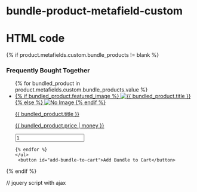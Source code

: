 # bundle-product-metafield-custom
# HTML code
<div class="custom-bundle">
  {% if product.metafields.custom.bundle_products != blank %}
  <h3>Frequently Bought Together</h3>
  <div class="bundle-products">
    <ul>
    {% for bundled_product in product.metafields.custom.bundle_products.value %}
   <li class="bundle-card" data-id="{{ bundled_product.variants.first.id }}" data-available="{{ bundled_product.variants.first.available }}">

  <a href="{{ bundled_product.url }}">
    {% if bundled_product.featured_image %}
      <img src="{{ bundled_product.featured_image | image_url: width: 300 }}" alt="{{ bundled_product.title }}">
    {% else %}
      <img src="{{ 'placeholder-image.png' | asset_url }}" alt="No Image">
    {% endif %}
    <p>{{ bundled_product.title }}</p>
    <p>{{ bundled_product.price | money }}</p>
  </a>
  <input type="number" value="1" min="1" class="bundle-qty" />
</li>

    {% endfor %}
    </ul>
     <button id="add-bundle-to-cart">Add Bundle to Cart</button>
  </div>
{% endif %}

</div>

// jquery script with ajax

<script>
$(document).ready(function () {
  $('#add-bundle-to-cart').click(function () {
    alert("Product added to the cart");

    var items = [];

    // Loop through each bundle product card
    $('.bundle-card').each(function () {
      var id = $(this).data('id');  // Get the variant ID from the data-id attribute
      var qty = parseInt($(this).find('.bundle-qty').val());  // Get the quantity from the input field
      
      // Validate that the quantity is greater than 0
      if (qty <= 0) {
        alert('Please select a valid quantity for each item.');
        return;  // Skip this product if quantity is not valid
      }

      // If the product has an ID and quantity is valid, push it to the items array
      if (id && qty > 0) {
        items.push({ id: id, quantity: qty });
      }
    });

    // Log the items array to see if everything is correct
    console.log(items);

    // Make the AJAX request to add items to the cart
    $.ajax({
      type: 'POST',
      url: '/cart/add.js',
      data: JSON.stringify({ items: items }),  // Send the items in JSON format
      dataType: 'json',
      contentType: 'application/json',
      success: function (data) {
        alert('Bundle products added to cart!');
        console.log('Added:', data);

       // Update the cart icon bubble with the latest item count
        $.ajax({
          type: 'GET',
          url: '/cart.js',
          dataType: 'json',
          success: function(cart) {
            // Update the cart icon and item count
            $('#cart-icon-bubble').html(`
              <div class="icon-cart">
                <span class="svg-wrapper">
                  <svg xmlns="http://www.w3.org/2000/svg" fill="none" class="icon icon-cart" viewBox="0 0 40 40">
                    <path fill="currentColor" fill-rule="evenodd" d="M20.5 6.5a4.75 4.75 0 0 0-4.75 4.75v.56h-3.16l-.77 11.6a5 5 0 0 0 4.99 5.34h7.38a5 5 0 0 0 4.99-5.33l-.77-11.6h-3.16v-.57A4.75 4.75 0 0 0 20.5 6.5m3.75 5.31v-.56a3.75 3.75 0 1 0-7.5 0v.56zm-7.5 1h7.5v.56a3.75 3.75 0 1 1-7.5 0zm-1 0v.56a4.75 4.75 0 1 0 9.5 0v-.56h2.22l.71 10.67a4 4 0 0 1-3.99 4.27h-7.38a4 4 0 0 1-4-4.27l.72-10.67z"></path>
                  </svg>
                </span>
                <div class="cart-count-bubble">${cart.item_count}</div>
              </div>
            `);
          }
        });
      },
    error: function() {
        console.error('Add to cart failed:', error);
        alert('There was an error adding the bundle to the cart.');
      }
    });
  });

  
});
</script>
